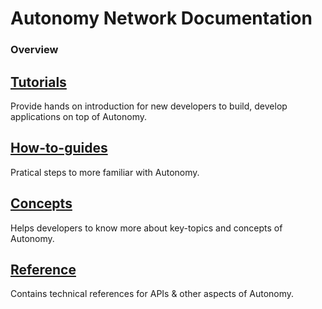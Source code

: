 # Autonomy Network Documentation

### Overview

## [Tutorials](tutorials/index.md)

Provide hands on introduction for new developers to build, develop applications on top of Autonomy.

## [How-to-guides](how-to-guides/index.md)

Pratical steps to more familiar with Autonomy.

## [Concepts](concepts/index.md)

Helps developers to know more about key-topics and concepts of Autonomy.

## [Reference](reference/index.md)

Contains technical references for APIs & other aspects of Autonomy.

